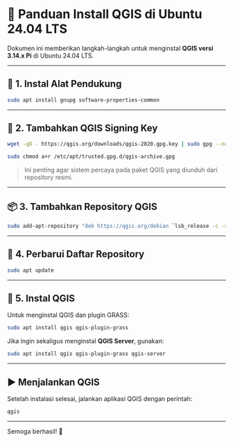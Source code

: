 
# 📍 Panduan Install QGIS di Ubuntu 24.04 LTS

Dokumen ini memberikan langkah-langkah untuk menginstal **QGIS versi 3.14.x Pi** di Ubuntu 24.04 LTS.

---

## 🔧 1. Instal Alat Pendukung

```bash
sudo apt install gnupg software-properties-common
```

---

## 🔑 2. Tambahkan QGIS Signing Key

```bash
wget -qO - https://qgis.org/downloads/qgis-2020.gpg.key | sudo gpg --no-default-keyring --keyring gnupg-ring:/etc/apt/trusted.gpg.d/qgis-archive.gpg --import

sudo chmod a+r /etc/apt/trusted.gpg.d/qgis-archive.gpg
```

> Ini penting agar sistem percaya pada paket QGIS yang diunduh dari repository resmi.

---

## 📦 3. Tambahkan Repository QGIS

```bash
sudo add-apt-repository "deb https://qgis.org/debian `lsb_release -c -s` main"
```

---

## 🔄 4. Perbarui Daftar Repository

```bash
sudo apt update
```

---

## 🧭 5. Instal QGIS

Untuk menginstal QGIS dan plugin GRASS:

```bash
sudo apt install qgis qgis-plugin-grass
```

Jika ingin sekaligus menginstal **QGIS Server**, gunakan:

```bash
sudo apt install qgis qgis-plugin-grass qgis-server
```

---

## ▶️ Menjalankan QGIS

Setelah instalasi selesai, jalankan aplikasi QGIS dengan perintah:

```bash
qgis
```

---

Semoga berhasil! 🚀
